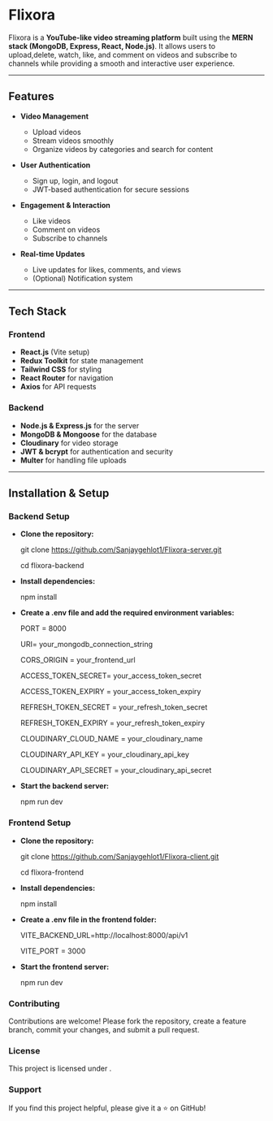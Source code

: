 # Flixora

Flixora is a **YouTube-like video streaming platform** built using the **MERN stack (MongoDB, Express, React, Node.js)**. It allows users to upload,delete, watch, like, and comment on videos and subscribe to channels while providing a smooth and interactive user experience.

---

## Features

- **Video Management**
  - Upload videos
  - Stream videos smoothly
  - Organize videos by categories and search for content

- **User Authentication**
  - Sign up, login, and logout
  - JWT-based authentication for secure sessions

- **Engagement & Interaction**
  - Like videos
  - Comment on videos
  - Subscribe to channels

- **Real-time Updates**
  - Live updates for likes, comments, and views
  - (Optional) Notification system

---

## Tech Stack

### Frontend
- **React.js** (Vite setup)
- **Redux Toolkit** for state management
- **Tailwind CSS** for styling
- **React Router** for navigation
- **Axios** for API requests

### Backend
- **Node.js & Express.js** for the server
- **MongoDB & Mongoose** for the database
- **Cloudinary** for video storage
- **JWT & bcrypt** for authentication and security
- **Multer** for handling file uploads

---

## Installation & Setup

### Backend Setup

- **Clone the repository:**
  
  git clone https://github.com/Sanjaygehlot1/Flixora-server.git

  cd flixora-backend

- **Install dependencies:**

    npm install

- **Create a .env file and add the required environment variables:**

    PORT = 8000

    URI=  your_mongodb_connection_string

    CORS_ORIGIN = your_frontend_url

    ACCESS_TOKEN_SECRET= your_access_token_secret

    ACCESS_TOKEN_EXPIRY = your_access_token_expiry    

    REFRESH_TOKEN_SECRET = your_refresh_token_secret    

    REFRESH_TOKEN_EXPIRY = your_refresh_token_expiry

    CLOUDINARY_CLOUD_NAME = your_cloudinary_name

    CLOUDINARY_API_KEY = your_cloudinary_api_key

    CLOUDINARY_API_SECRET = your_cloudinary_api_secret

- **Start the backend server:**

    npm run dev


### Frontend Setup
- **Clone the repository:**

    git clone https://github.com/Sanjaygehlot1/Flixora-client.git

    cd flixora-frontend

- **Install dependencies:**

    npm install

- **Create a .env file in the frontend folder:**

    VITE_BACKEND_URL=http://localhost:8000/api/v1

    VITE_PORT = 3000

- **Start the frontend server:**

    npm run dev

### Contributing
Contributions are welcome! Please fork the repository, create a feature branch, commit your changes, and submit a pull request.

### License
This project is licensed under  .

### Support
If you find this project helpful, please give it a ⭐ on GitHub!


